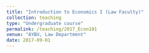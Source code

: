 ```yaml
---
title: "Introduction to Economics I (Law Faculty)"
collection: teaching
type: "Undergraduate course"
permalink: /teaching/2017_Econ101
venue: "AYBU, Law Department"
date: 2017-09-01
---
```

